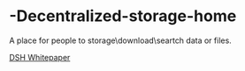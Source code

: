 # -Decentralized-storage-home
A place for people to storage\download\seartch data or files. 

[DSH Whitepaper](https://github.com/biweinet/-Decentralized-storage-home/blob/main/docs/DSH%20Whitepaper.md)
